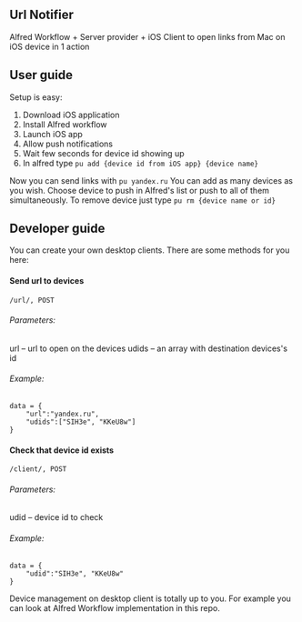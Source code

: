 ## Url Notifier
Alfred Workflow + Server provider + iOS Client to open links from Mac on iOS device in 1 action

## User guide
Setup is easy:
1. Download iOS application
2. Install Alfred workflow
3. Launch iOS app
4. Allow push notifications
5. Wait few seconds for device id showing up
6. In alfred type ```pu add {device id from iOS app} {device name}```

Now you can send links with ```pu yandex.ru```
You can add as many devices as you wish. Choose device to push in Alfred's list or push to all of them simultaneously.
To remove device just type ```pu rm {device name or id}```


## Developer guide
You can create your own desktop clients.
There are some methods for you here:

#### Send url to devices
```/url/, POST```
###### Parameters:
url – url to open on the devices
udids – an array with destination devices's id
###### Example:
```
data = {
    "url":"yandex.ru",
    "udids":["SIH3e", "KKeU8w"]
}
```

#### Check that device id exists
```/client/, POST```
###### Parameters:
udid – device id to check
###### Example:
```
data = {
    "udid":"SIH3e", "KKeU8w"
}
```

Device management on desktop client is totally up to you. For example you can look at Alfred Workflow implementation in this repo.

